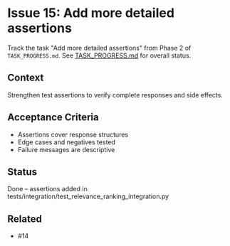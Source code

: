 # Issue 15: Add more detailed assertions

Track the task "Add more detailed assertions" from Phase 2 of `TASK_PROGRESS.md`.
See [TASK_PROGRESS.md](../TASK_PROGRESS.md) for overall status.

## Context
Strengthen test assertions to verify complete responses and side
effects.

## Acceptance Criteria
- Assertions cover response structures
- Edge cases and negatives tested
- Failure messages are descriptive

## Status
Done – assertions added in tests/integration/test_relevance_ranking_integration.py

## Related
- #14
